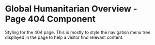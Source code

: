 Global Humanitarian Overview - Page 404 Component
=================================================

Styling for the 404 page. This is mostly to style the navigation menu tree
displayed in the page to help a visitor find relevant content.
